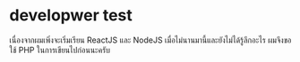 # developwer test

เนื่องจากผมเพิ่งจะเริ่มเรียน ReactJS และ NodeJS เมื่อไม่นานมานี้และยังไม่ได้รู้ลึกอะไร ผมจึงขอใช้ PHP ในการเขียนไปก่อนนะครับ
